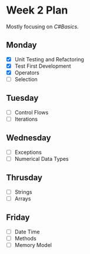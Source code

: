 # Week 2 Plan

Mostly focusing on _C#Basics._

## Monday
- [x] Unit Testing and Refactoring
- [x] Test First Development
- [x] Operators
- [ ] Selection

## Tuesday
- [ ] Control Flows
- [ ] Iterations

## Wednesday
- [ ] Exceptions
- [ ] Numerical Data Types

## Thrusday
- [ ] Strings
- [ ] Arrays

## Friday
- [ ] Date Time
- [ ] Methods
- [ ] Memory Model
